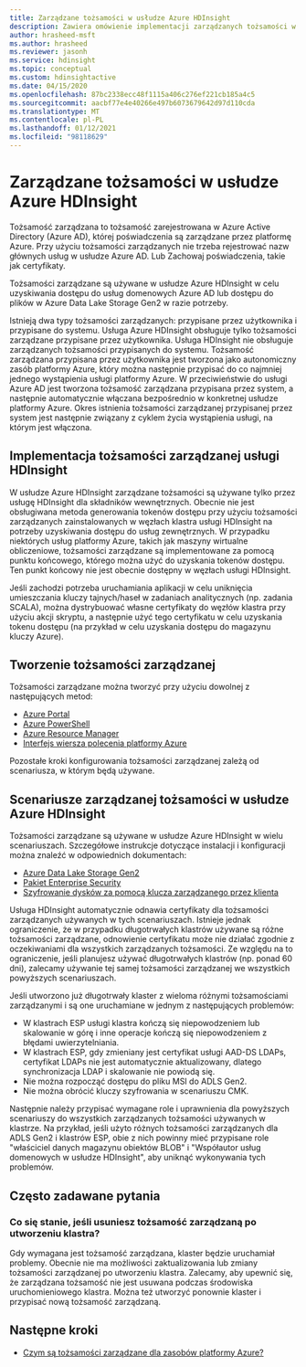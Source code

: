 ```yaml
---
title: Zarządzane tożsamości w usłudze Azure HDInsight
description: Zawiera omówienie implementacji zarządzanych tożsamości w usłudze Azure HDInsight.
author: hrasheed-msft
ms.author: hrasheed
ms.reviewer: jasonh
ms.service: hdinsight
ms.topic: conceptual
ms.custom: hdinsightactive
ms.date: 04/15/2020
ms.openlocfilehash: 87bc2338ecc48f1115a406c276ef221cb185a4c5
ms.sourcegitcommit: aacbf77e4e40266e497b6073679642d97d110cda
ms.translationtype: MT
ms.contentlocale: pl-PL
ms.lasthandoff: 01/12/2021
ms.locfileid: "98118629"
---
```

# <a name="managed-identities-in-azure-hdinsight"></a>Zarządzane tożsamości w usłudze Azure HDInsight

Tożsamość zarządzana to tożsamość zarejestrowana w Azure Active Directory (Azure AD), której poświadczenia są zarządzane przez platformę Azure. Przy użyciu tożsamości zarządzanych nie trzeba rejestrować nazw głównych usług w usłudze Azure AD. Lub Zachowaj poświadczenia, takie jak certyfikaty.

Tożsamości zarządzane są używane w usłudze Azure HDInsight w celu uzyskiwania dostępu do usług domenowych Azure AD lub dostępu do plików w Azure Data Lake Storage Gen2 w razie potrzeby.

Istnieją dwa typy tożsamości zarządzanych: przypisane przez użytkownika i przypisane do systemu. Usługa Azure HDInsight obsługuje tylko tożsamości zarządzane przypisane przez użytkownika. Usługa HDInsight nie obsługuje zarządzanych tożsamości przypisanych do systemu. Tożsamość zarządzana przypisana przez użytkownika jest tworzona jako autonomiczny zasób platformy Azure, który można następnie przypisać do co najmniej jednego wystąpienia usługi platformy Azure. W przeciwieństwie do usługi Azure AD jest tworzona tożsamość zarządzana przypisana przez system, a następnie automatycznie włączana bezpośrednio w konkretnej usłudze platformy Azure. Okres istnienia tożsamości zarządzanej przypisanej przez system jest następnie związany z cyklem życia wystąpienia usługi, na którym jest włączona.

## <a name="hdinsight-managed-identity-implementation"></a>Implementacja tożsamości zarządzanej usługi HDInsight

W usłudze Azure HDInsight zarządzane tożsamości są używane tylko przez usługę HDInsight dla składników wewnętrznych. Obecnie nie jest obsługiwana metoda generowania tokenów dostępu przy użyciu tożsamości zarządzanych zainstalowanych w węzłach klastra usługi HDInsight na potrzeby uzyskiwania dostępu do usług zewnętrznych. W przypadku niektórych usług platformy Azure, takich jak maszyny wirtualne obliczeniowe, tożsamości zarządzane są implementowane za pomocą punktu końcowego, którego można użyć do uzyskania tokenów dostępu. Ten punkt końcowy nie jest obecnie dostępny w węzłach usługi HDInsight.

Jeśli zachodzi potrzeba uruchamiania aplikacji w celu uniknięcia umieszczania kluczy tajnych/haseł w zadaniach analitycznych (np. zadania SCALA), można dystrybuować własne certyfikaty do węzłów klastra przy użyciu akcji skryptu, a następnie użyć tego certyfikatu w celu uzyskania tokenu dostępu (na przykład w celu uzyskania dostępu do magazynu kluczy Azure).

## <a name="create-a-managed-identity"></a>Tworzenie tożsamości zarządzanej

Tożsamości zarządzane można tworzyć przy użyciu dowolnej z następujących metod:

* [Azure Portal](../active-directory/managed-identities-azure-resources/how-to-manage-ua-identity-portal.md)
* [Azure PowerShell](../active-directory/managed-identities-azure-resources/how-to-manage-ua-identity-powershell.md)
* [Azure Resource Manager](../active-directory/managed-identities-azure-resources/how-to-manage-ua-identity-arm.md)
* [Interfejs wiersza polecenia platformy Azure](../active-directory/managed-identities-azure-resources/how-to-manage-ua-identity-cli.md)

Pozostałe kroki konfigurowania tożsamości zarządzanej zależą od scenariusza, w którym będą używane.

## <a name="managed-identity-scenarios-in-azure-hdinsight"></a>Scenariusze zarządzanej tożsamości w usłudze Azure HDInsight

Tożsamości zarządzane są używane w usłudze Azure HDInsight w wielu scenariuszach. Szczegółowe instrukcje dotyczące instalacji i konfiguracji można znaleźć w odpowiednich dokumentach:

* [Azure Data Lake Storage Gen2](hdinsight-hadoop-use-data-lake-storage-gen2-portal.md#create-a-user-assigned-managed-identity)
* [Pakiet Enterprise Security](domain-joined/apache-domain-joined-configure-using-azure-adds.md#create-and-authorize-a-managed-identity)
* [Szyfrowanie dysków za pomocą klucza zarządzanego przez klienta](disk-encryption.md)

Usługa HDInsight automatycznie odnawia certyfikaty dla tożsamości zarządzanych używanych w tych scenariuszach. Istnieje jednak ograniczenie, że w przypadku długotrwałych klastrów używane są różne tożsamości zarządzane, odnowienie certyfikatu może nie działać zgodnie z oczekiwaniami dla wszystkich zarządzanych tożsamości. Ze względu na to ograniczenie, jeśli planujesz używać długotrwałych klastrów (np. ponad 60 dni), zalecamy używanie tej samej tożsamości zarządzanej we wszystkich powyższych scenariuszach. 

Jeśli utworzono już długotrwały klaster z wieloma różnymi tożsamościami zarządzanymi i są one uruchamiane w jednym z następujących problemów:
 * W klastrach ESP usługi klastra kończą się niepowodzeniem lub skalowanie w górę i inne operacje kończą się niepowodzeniem z błędami uwierzytelniania.
 * W klastrach ESP, gdy zmieniany jest certyfikat usługi AAD-DS LDAPs, certyfikat LDAPs nie jest automatycznie aktualizowany, dlatego synchronizacja LDAP i skalowanie nie powiodą się.
 * Nie można rozpocząć dostępu do pliku MSI do ADLS Gen2.
 * Nie można obrócić kluczy szyfrowania w scenariuszu CMK.

Następnie należy przypisać wymagane role i uprawnienia dla powyższych scenariuszy do wszystkich zarządzanych tożsamości używanych w klastrze. Na przykład, jeśli użyto różnych tożsamości zarządzanych dla ADLS Gen2 i klastrów ESP, obie z nich powinny mieć przypisane role "właściciel danych magazynu obiektów BLOB" i "Współautor usług domenowych w usłudze HDInsight", aby uniknąć wykonywania tych problemów.

## <a name="faq"></a>Często zadawane pytania

### <a name="what-happens-if-i-delete-the-managed-identity-after-the-cluster-creation"></a>Co się stanie, jeśli usuniesz tożsamość zarządzaną po utworzeniu klastra?

Gdy wymagana jest tożsamość zarządzana, klaster będzie uruchamiał problemy. Obecnie nie ma możliwości zaktualizowania lub zmiany tożsamości zarządzanej po utworzeniu klastra. Zalecamy, aby upewnić się, że zarządzana tożsamość nie jest usuwana podczas środowiska uruchomieniowego klastra. Można też utworzyć ponownie klaster i przypisać nową tożsamość zarządzaną.

## <a name="next-steps"></a>Następne kroki

* [Czym są tożsamości zarządzane dla zasobów platformy Azure?](../active-directory/managed-identities-azure-resources/overview.md)
